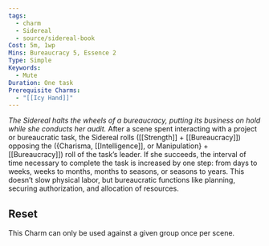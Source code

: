 ```yaml
---
tags:
  - charm
  - Sidereal
  - source/sidereal-book
Cost: 5m, 1wp
Mins: Bureaucracy 5, Essence 2
Type: Simple
Keywords:
  - Mute
Duration: One task
Prerequisite Charms:
  - "[[Icy Hand]]"
---
```

*The Sidereal halts the wheels of a bureaucracy, putting its business on hold while she conducts her audit.*
After a scene spent interacting with a project or bureaucratic task, the Sidereal rolls ([[Strength]] + [[Bureaucracy]]) opposing the ({Charisma, [[Intelligence]], or Manipulation} + [[Bureaucracy]]) roll of the task’s leader. If she succeeds, the interval of time necessary to complete the task is increased by one step: from days to weeks, weeks to months, months to seasons, or seasons to years. This doesn’t slow physical labor, but bureaucratic functions like planning, securing authorization, and allocation of resources. 
## Reset
This Charm can only be used against a given group once per scene.